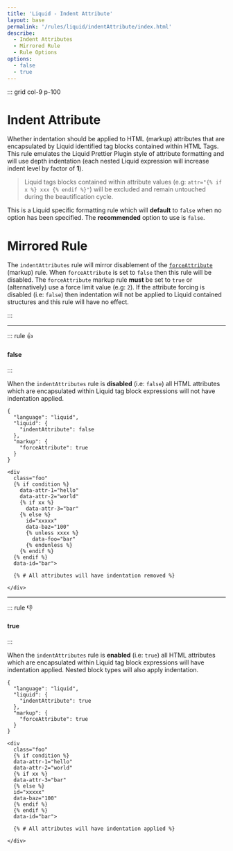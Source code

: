 ```yaml
---
title: 'Liquid - Indent Attribute'
layout: base
permalink: '/rules/liquid/indentAttribute/index.html'
describe:
  - Indent Attributes
  - Mirrored Rule
  - Rule Options
options:
  - false
  - true
---
```


::: grid col-9 p-100

# Indent Attribute

Whether indentation should be applied to HTML (markup) attributes that are encapsulated by Liquid identified tag blocks contained within HTML Tags. This rule emulates the Liquid Prettier Plugin style of attribute formatting and will use depth indentation (each nested Liquid expression will increase indent level by factor of **1**).

> Liquid tags blocks contained within attribute values (e.g: `attr="{% if x %} xxx {% endif %}"`) will be excluded and remain untouched during the beautification cycle.

This is a Liquid specific formatting rule which will **default** to `false` when no option has been specified. The **recommended** option to use is `false`.

# Mirrored Rule

The `indentAttributes` rule will mirror disablement of the [`forceAttribute`](/rules/markup/forceAttribute) (markup) rule. When `forceAttribute` is set to `false` then this rule will be disabled. The `forceAttribute` markup rule **must** be set to `true` or (alternatively) use a force limit value (e.g: `2`). If the attribute forcing is disabled (i.e: `false`) then indentation will not be applied to Liquid contained structures and this rule will have no effect.

:::

---

::: rule 👍

#### false

:::

When the `indentAttributes` rule is **disabled** (i.e: `false`) all HTML attributes which are encapsulated within Liquid tag block expressions will not have indentation applied.

```json:rules
{
  "language": "liquid",
  "liquid": {
    "indentAttribute": false
  },
  "markup": {
    "forceAttribute": true
  }
}
```

<!--prettier-ignore-->
```liquid
<div
  class="foo"
  {% if condition %}
    data-attr-1="hello"
    data-attr-2="world"
    {% if xx %}
      data-attr-3="bar"
    {% else %}
      id="xxxxx"
      data-baz="100"
      {% unless xxxx %}
        data-foo="bar"
      {% endunless %}
    {% endif %}
  {% endif %}
  data-id="bar">

  {% # All attributes will have indentation removed %}

</div>
```

---

::: rule 👎

#### true

:::

When the `indentAttributes` rule is **enabled** (i.e: `true`) all HTML attributes which are encapsulated within Liquid tag block expressions will have indentation applied. Nested block types will also apply indentation.

```json:rules
{
  "language": "liquid",
  "liquid": {
    "indentAttribute": true
  },
  "markup": {
    "forceAttribute": true
  }
}
```

<!--prettier-ignore-->
```liquid
<div
  class="foo"
  {% if condition %}
  data-attr-1="hello"
  data-attr-2="world"
  {% if xx %}
  data-attr-3="bar"
  {% else %}
  id="xxxxx"
  data-baz="100"
  {% endif %}
  {% endif %}
  data-id="bar">

  {% # All attributes will have indentation applied %}

</div>
```
